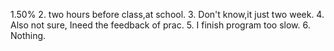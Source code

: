 
1.50%
2. two hours before class,at school.
3. Don't know,it just two week.
4. Also not sure, Ineed the feedback of prac.
5. I finish program too slow.
6. Nothing.